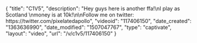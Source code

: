 {
    "title": "C1V5",
    "description": "Hey guys here is another ffa!\nI play as Scotland \nmoney is at 10k!\n\nFollow me on twitter: https:\/\/twitter.com\/pixelatedapollo",
    "videoid": "117406150",
    "date_created": "1363636990",
    "date_modified": "1507047767",
    "type": "captivate",
    "layout": "video",
    "url": "\/v\/c1v5\/117406150"
}